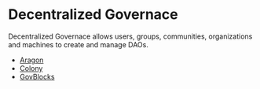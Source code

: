 # Decentralized Governace

Decentralized Governace allows users, groups, communities, organizations and machines to create and manage DAOs.

* [Aragon](aragon.md)
* [Colony](colony.md)
* [GovBlocks](govblocks.md)


